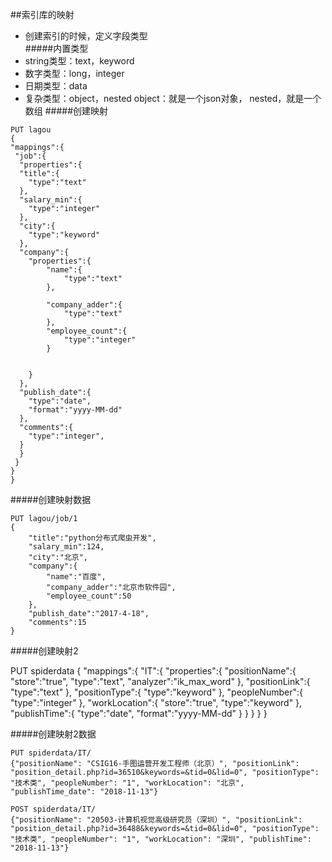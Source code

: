 
##索引库的映射
- 创建索引的时候，定义字段类型  
#####内置类型
- string类型：text，keyword
- 数字类型：long，integer
- 日期类型：data
- 复杂类型：object，nested
object：就是一个json对象，
nested，就是一个数组
#####创建映射
````
PUT lagou
{
"mappings":{
 "job":{
  "properties":{
  "title":{
    "type":"text"
  },
  "salary_min":{
    "type":"integer"
  },
  "city":{
    "type":"keyword"
  },
  "company":{
    "properties":{
        "name":{
            "type":"text"
        },
    
        "company_adder":{
            "type":"text"
        },
        "employee_count":{
            "type":"integer"
        }
    
    
    }
  },
  "publish_date":{
    "type":"date",
    "format":"yyyy-MM-dd"
  },
  "comments":{
    "type":"integer",
  }
  }
 }
}
}
````
#####创建映射数据
````
PUT lagou/job/1
{
    "title":"python分布式爬虫开发",
    "salary_min":124,
    "city":"北京",
    "company":{
        "name":"百度",
        "company_adder":"北京市软件园",
        "employee_count":50
    },
    "publish_date":"2017-4-18",
    "comments":15
}
````

#####创建映射2

PUT spiderdata
{
"mappings":{
 "IT":{
  "properties":{
  "positionName":{
    "store":"true",
    "type":"text",
    "analyzer":"ik_max_word"
  },
  "positionLink":{
    "type":"text"
  },
  "positionType":{
    "type":"keyword"
  },
  "peopleNumber":{
    "type":"integer"
  },
  "workLocation":{
    "store":"true",
    "type":"keyword"
  },
  "publishTime":{
    "type":"date",
    "format":"yyyy-MM-dd"
  }
  }
 }
}
}


#####创建映射2数据
````
PUT spiderdata/IT/
{"positionName": "CSIG16-手图运营开发工程师（北京）", "positionLink": "position_detail.php?id=36510&keywords=&tid=0&lid=0", "positionType": "技术类", "peopleNumber": "1", "workLocation": "北京", "publishTime_date": "2018-11-13"}

POST spiderdata/IT/
{"positionName": "20503-计算机视觉高级研究员（深圳）", "positionLink": "position_detail.php?id=36488&keywords=&tid=0&lid=0", "positionType": "技术类", "peopleNumber": "1", "workLocation": "深圳", "publishTime": "2018-11-13"}




````